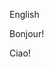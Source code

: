 <!-- tabs:start -->

<!-- tab:English -->

English

<!-- tab:French -->

Bonjour!

<!-- tab:Italian -->

Ciao!

<!-- tabs:end -->
